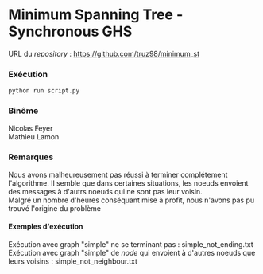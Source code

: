 # Minimum Spanning Tree - Synchronous GHS

URL du *repository* : https://github.com/truz98/minimum_st

### Exécution

```
python run script.py 
```

### Binôme
Nicolas Feyer
<br/>
Mathieu Lamon

### Remarques

Nous avons malheureusement pas réussi à terminer complétement l'algorithme. Il semble que dans certaines situations, les noeuds envoient des messages à d'autrs noeuds qui ne sont pas leur voisin.
<br/>
Malgré un nombre d'heures conséquant mise à profit, nous n'avons pas pu trouvé l'origine du problème

#### Exemples d'exécution
Exécution avec graph "simple" ne se terminant pas : simple_not_ending.txt
<br/>
Exécution avec graph "simple" de *node* qui envoient à d'autres noeuds que leurs voisins : simple_not_neighbour.txt
